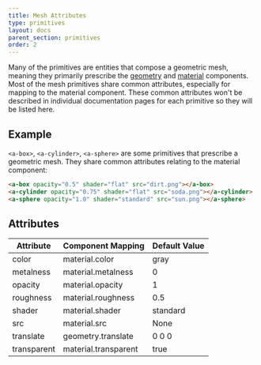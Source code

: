 ```yaml
---
title: Mesh Attributes
type: primitives
layout: docs
parent_section: primitives
order: 2
---
```


Many of the primitives are entities that compose a geometric mesh, meaning they primarily prescribe the [geometry](../components/geometry.html) and [material](../components.material.html) components. Most of the mesh primitives share common attributes, especially for mapping to the material component. These common attributes won't be described in individual documentation pages for each primitive so they will be listed here.

## Example

`<a-box>`, `<a-cylinder>`, `<a-sphere>` are some primitives that prescribe a geometric mesh. They share common attributes relating to the material component:

```html
<a-box opacity="0.5" shader="flat" src="dirt.png"></a-box>
<a-cylinder opacity="0.75" shader="flat" src="soda.png"></a-cylinder>
<a-sphere opacity="1.0" shader="standard" src="sun.png"></a-sphere>
```

## Attributes

| Attribute   | Component Mapping    | Default Value |
|-------------|----------------------|---------------|
| color       | material.color       | gray          |
| metalness   | material.metalness   | 0             |
| opacity     | material.opacity     | 1             |
| roughness   | material.roughness   | 0.5           |
| shader      | material.shader      | standard      |
| src         | material.src         | None          |
| translate   | geometry.translate   | 0 0 0         |
| transparent | material.transparent | true          |
